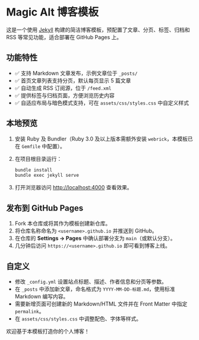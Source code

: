 # Magic Alt 博客模板

这是一个使用 [Jekyll](https://jekyllrb.com/) 构建的简洁博客模板，预配置了文章、分页、标签、归档和 RSS 等常见功能，适合部署在 GitHub Pages 上。

## 功能特性

- ✅ 支持 Markdown 文章发布，示例文章位于 `_posts/`
- ✅ 首页文章列表支持分页，默认每页显示 5 篇文章
- ✅ 自动生成 RSS 订阅源，位于 `/feed.xml`
- ✅ 提供标签与归档页面，方便浏览历史内容
- ✅ 自适应布局与暗色模式支持，可在 `assets/css/styles.css` 中自定义样式

## 本地预览

1. 安装 Ruby 及 Bundler（Ruby 3.0 及以上版本需额外安装 `webrick`，本模板已在 `Gemfile` 中配置）。
2. 在项目根目录运行：

   ```bash
   bundle install
   bundle exec jekyll serve
   ```

3. 打开浏览器访问 <http://localhost:4000> 查看效果。

## 发布到 GitHub Pages

1. Fork 本仓库或将其作为模板创建新仓库。
2. 将仓库名称命名为 `<username>.github.io` 并推送到 GitHub。
3. 在仓库的 **Settings → Pages** 中确认部署分支为 `main`（或默认分支）。
4. 几分钟后访问 `https://<username>.github.io` 即可看到博客上线。

## 自定义

- 修改 `_config.yml` 设置站点标题、描述、作者信息和分页等参数。
- 在 `_posts` 中添加新文章，命名格式为 `YYYY-MM-DD-标题.md`，使用标准 Markdown 编写内容。
- 需要新增页面可创建新的 Markdown/HTML 文件并在 Front Matter 中指定 `permalink`。
- 在 `assets/css/styles.css` 中调整配色、字体等样式。

欢迎基于本模板打造你的个人博客！
